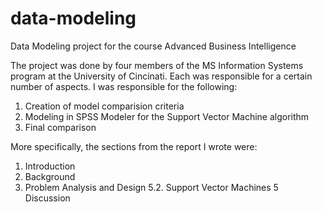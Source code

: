 # data-modeling
Data Modeling project for the course Advanced Business Intelligence 

The project was done by four members of the MS Information Systems program at the University of Cincinati. Each was responsible for a certain number of aspects. I was responsible for the following:
1. Creation of model comparision criteria 
2. Modeling in SPSS Modeler for the Support Vector Machine algorithm
3. Final comparison

More specifically, the sections from the report I wrote were:
1. Introduction
2. Background
3. Problem Analysis and Design
5.2. Support Vector Machines
5 Discussion